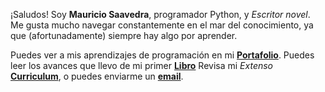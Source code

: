 ---
---

¡Saludos! Soy **Mauricio Saavedra**, programador Python, y *Escritor novel*.
Me gusta mucho navegar constantemente en el mar del conocimiento, ya que (afortunadamente) siempre hay algo por aprender.

Puedes ver a mis aprendizajes de programación en mi **[Portafolio]**.
Puedes leer los avances que llevo de mi primer **[Libro]**
Revisa mi *Extenso* **[Curriculum]**, o puedes enviarme un **[email]**.

[Portafolio]: /projects
[Libro]: shorturl.at/dkY13
[Curriculum]: /curriculum
[email]: mailto:micorreodecontactopublico@gmail.com
<!-- [Libro]: /libros -->
